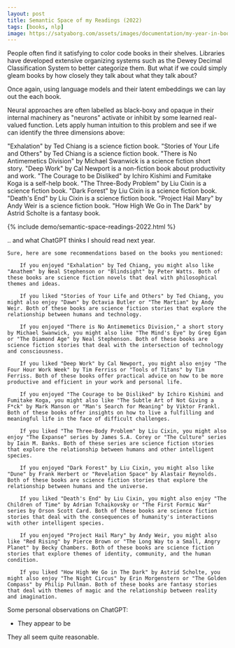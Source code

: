```yaml
---
layout: post
title: Semantic Space of my Readings (2022)
tags: [books, nlp]
image: https://satyaborg.com/assets/images/documentation/my-year-in-books-2022/preview.png
---
```


People often find it satisfying to color code books in their shelves. Libraries have developed extensive organizing systems such as the Dewey Decimal Classification System to better categorize them. But what if we could simply gleam books by how closely they talk about what they talk about?

Once again, using language models and their latent embeddings we can lay out the each book.

Neural approaches are often labelled as black-boxy and opaque in their internal machinery as "neurons" activate or inhibit by some learned real-valued function. Lets apply human intuition to this problem and see if we can identify the three dimensions above:

"Exhalation" by Ted Chiang is a science fiction book.
"Stories of Your Life and Others" by Ted Chiang is a science fiction book.
"There is No Antimemetics Division" by Michael Swanwick is a science fiction short story.
"Deep Work" by Cal Newport is a non-fiction book about productivity and work.
"The Courage to be Disliked" by Ichiro Kishimi and Fumitake Koga is a self-help book.
"The Three-Body Problem" by Liu Cixin is a science fiction book.
"Dark Forest" by Liu Cixin is a science fiction book.
"Death's End" by Liu Cixin is a science fiction book.
"Project Hail Mary" by Andy Weir is a science fiction book.
"How High We Go in The Dark" by Astrid Scholte is a fantasy book.

{% include demo/semantic-space-readings-2022.html %}

.. and what ChatGPT thinks I should read next year.

```
Sure, here are some recommendations based on the books you mentioned:

    If you enjoyed "Exhalation" by Ted Chiang, you might also like "Anathem" by Neal Stephenson or "Blindsight" by Peter Watts. Both of these books are science fiction novels that deal with philosophical themes and ideas.

    If you liked "Stories of Your Life and Others" by Ted Chiang, you might also enjoy "Dawn" by Octavia Butler or "The Martian" by Andy Weir. Both of these books are science fiction stories that explore the relationship between humans and technology.

    If you enjoyed "There is No Antimemetics Division," a short story by Michael Swanwick, you might also like "The Mind's Eye" by Greg Egan or "The Diamond Age" by Neal Stephenson. Both of these books are science fiction stories that deal with the intersection of technology and consciousness.

    If you liked "Deep Work" by Cal Newport, you might also enjoy "The Four Hour Work Week" by Tim Ferriss or "Tools of Titans" by Tim Ferriss. Both of these books offer practical advice on how to be more productive and efficient in your work and personal life.

    If you enjoyed "The Courage to be Disliked" by Ichiro Kishimi and Fumitake Koga, you might also like "The Subtle Art of Not Giving a F*ck" by Mark Manson or "Man's Search for Meaning" by Viktor Frankl. Both of these books offer insights on how to live a fulfilling and meaningful life in the face of difficult challenges.

    If you liked "The Three-Body Problem" by Liu Cixin, you might also enjoy "The Expanse" series by James S.A. Corey or "The Culture" series by Iain M. Banks. Both of these series are science fiction stories that explore the relationship between humans and other intelligent species.

    If you enjoyed "Dark Forest" by Liu Cixin, you might also like "Dune" by Frank Herbert or "Revelation Space" by Alastair Reynolds. Both of these books are science fiction stories that explore the relationship between humans and the universe.

    If you liked "Death's End" by Liu Cixin, you might also enjoy "The Children of Time" by Adrian Tchaikovsky or "The First Formic War" series by Orson Scott Card. Both of these books are science fiction stories that deal with the consequences of humanity's interactions with other intelligent species.

    If you enjoyed "Project Hail Mary" by Andy Weir, you might also like "Red Rising" by Pierce Brown or "The Long Way to a Small, Angry Planet" by Becky Chambers. Both of these books are science fiction stories that explore themes of identity, community, and the human condition.

    If you liked "How High We Go in The Dark" by Astrid Scholte, you might also enjoy "The Night Circus" by Erin Morgenstern or "The Golden Compass" by Philip Pullman. Both of these books are fantasy stories that deal with themes of magic and the relationship between reality and imagination.
```
Some personal observations on ChatGPT:
- They appear to be 

They all seem quite reasonable.